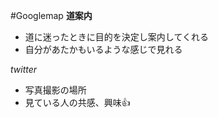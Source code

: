 #Googlemap
**道案内**
* 道に迷ったときに目的を決定し案内してくれる
* 自分があたかもいるような感じで見れる

*twitter*
* 写真撮影の場所
* 見ている人の共感、興味:+1:
